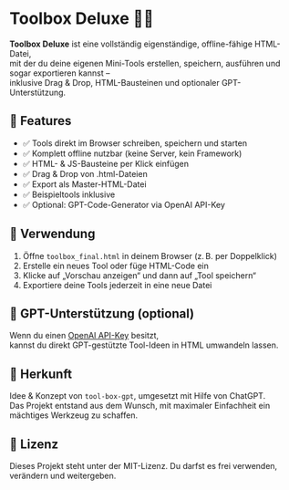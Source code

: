 # Toolbox Deluxe 🧰✨

**Toolbox Deluxe** ist eine vollständig eigenständige, offline-fähige HTML-Datei,  
mit der du deine eigenen Mini-Tools erstellen, speichern, ausführen und sogar exportieren kannst –  
inklusive Drag & Drop, HTML-Bausteinen und optionaler GPT-Unterstützung.

## 🌟 Features

- ✅ Tools direkt im Browser schreiben, speichern und starten
- ✅ Komplett offline nutzbar (keine Server, kein Framework)
- ✅ HTML- & JS-Bausteine per Klick einfügen
- ✅ Drag & Drop von .html-Dateien
- ✅ Export als Master-HTML-Datei
- ✅ Beispieltools inklusive
- ✅ Optional: GPT-Code-Generator via OpenAI API-Key

## 🚀 Verwendung

1. Öffne `toolbox_final.html` in deinem Browser (z. B. per Doppelklick)
2. Erstelle ein neues Tool oder füge HTML-Code ein
3. Klicke auf „Vorschau anzeigen“ und dann auf „Tool speichern“
4. Exportiere deine Tools jederzeit in eine neue Datei

## 🤖 GPT-Unterstützung (optional)

Wenn du einen [OpenAI API-Key](https://platform.openai.com/account/api-keys) besitzt,  
kannst du direkt GPT-gestützte Tool-Ideen in HTML umwandeln lassen.

## 🧠 Herkunft

Idee & Konzept von `tool-box-gpt`, umgesetzt mit Hilfe von ChatGPT.  
Das Projekt entstand aus dem Wunsch, mit maximaler Einfachheit ein mächtiges Werkzeug zu schaffen.

## 📝 Lizenz

Dieses Projekt steht unter der MIT-Lizenz. Du darfst es frei verwenden, verändern und weitergeben.
